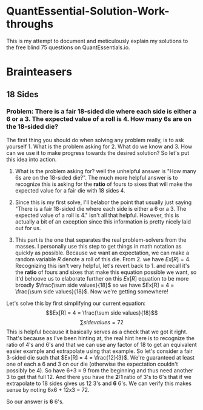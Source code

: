 # QuantEssential-Solution-Work-throughs
This is my attempt to document and meticulously explain my solutions to the free blind 75 questions on QuantEssentials.io. 

# Brainteasers
## 18 Sides
### Problem: There is a fair 18-sided die where each side is either a 6 or a 3. The expected value of a roll is 4. How many 6s are on the 18-sided die?

The first thing you should do when solving any problem really, is to ask yourself 1. What is the problem asking for 2. What do we know and 3. How can we use it to make progress towards the desired solution? So let's put this idea into action. 

1. What is the problem asking for? well the unhelpful answer is "How many 6s are on the 18-sided die?". The much more helpful answer is to recognize this is asking for the **ratio** of fours to sixes that will make the expected value for a fair die with 18 sides 4.

2. Since this is my first solve, I'll belabor the point that usually just saying "There is a fair 18-sided die where each side is either a 6 or a 3. The expected value of a roll is 4." isn't all that helpful. However, this is actually a bit of an exception since this information is pretty nicely laid out for us.

3. This part is the one that separates the real problem-solvers from the masses. I personally use this step to get things in math notation as quickly as possible. Because we want an expectation, we can make a random variable $R$ denote a roll of this die. From 2. we have $Ex[R] = 4$. Recognizing this isn't very helpful, let's revert back to 1. and recall it's the **ratio** of fours and sixes that make this equation possible we want, so it'd behoove us to elaborate further on this $Ex[R]$ equation to be more broadly $\frac{\sum side values}{18}$ so we have $Ex[R] = 4 = \frac{\sum side values}{18}$. Now we're getting somewhere!


Let's solve this by first simplifying our current equation: 
$$Ex[R] = 4 = \frac{\sum side values}{18}$$
$$\sum side values = 72$$
This is helpful because it basically serves as a check that we got it right. That's because as I've been hinting at, the real hint here is to recognize the ratio of 4's and 6's and that we can use any factor of 18 to get an equivalent easier example and extrapolate using that example. So let's consider a fair 3-sided die such that $Ex[R] = 4 = \frac{12}{3}$.  We're guaranteed at least one of each a 6 and 3 on our die (otherwise the expectation couldn't possibly be 4). So have 6+3 = 9 from the beginning and thus need another 3 to get that full 12. And there you have the **2:1** ratio of 3's to 6's that if we extrapolate to 18 sides gives us 12 3's and **6** 6's. We can verify this makes sense by noting 6x6 + 12x3 = 72. 

So our answer is **6** 6's. 
